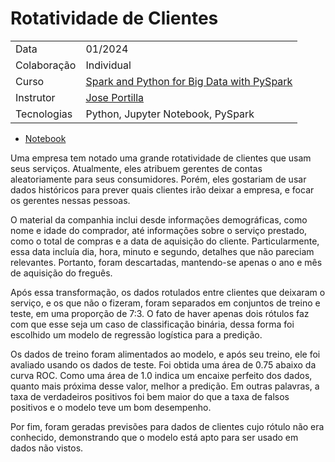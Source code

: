 # Rotatividade de Clientes

|  |  |
|------|------|
| Data | 01/2024 |
| Colaboração | Individual |
| Curso | [Spark and Python for Big Data with PySpark](https://www.udemy.com/course/spark-and-python-for-big-data-with-pyspark/?couponCode=24T5MT100724) |
| Instrutor | [Jose Portilla](https://www.udemy.com/user/joseportilla/) |
| Tecnologias | Python, Jupyter Notebook, PySpark |

- [Notebook](https://github.com/helenapato/helenapato.github.io/blob/main/projetos/rotatividade_clientes/Logistic_Regression_Consulting_Project.ipynb)

Uma empresa tem notado uma grande rotatividade de clientes que usam seus serviços. Atualmente, eles atribuem gerentes de contas aleatoriamente para seus consumidores. Porém, eles gostariam de usar dados históricos para prever quais clientes irão deixar a empresa, e focar os gerentes nessas pessoas.

O material da companhia inclui desde informações demográficas, como nome e idade do comprador, até informações sobre o serviço prestado, como o total de compras e a data de aquisição do cliente. Particularmente, essa data incluía dia, hora, minuto e segundo, detalhes que não pareciam relevantes. Portanto, foram descartadas, mantendo-se apenas o ano e mês de aquisição do freguês.

Após essa transformação, os dados rotulados entre clientes que deixaram o serviço, e os que não o fizeram, foram separados em conjuntos de treino e teste, em uma proporção de 7:3. O fato de haver apenas dois rótulos faz com que esse seja um caso de classificação binária, dessa forma foi escolhido um modelo de regressão logística para a predição.

Os dados de treino foram alimentados ao modelo, e após seu treino, ele foi avaliado usando os dados de teste. Foi obtida uma área de 0.75 abaixo da curva ROC. Como uma área de 1.0 indica um encaixe perfeito dos dados, quanto mais próxima desse valor, melhor a predição. Em outras palavras, a taxa de verdadeiros positivos foi bem maior do que a taxa de falsos positivos e o modelo teve um bom desempenho.

Por fim, foram geradas previsões para dados de clientes cujo rótulo não era conhecido, demonstrando que o modelo está apto para ser usado em dados não vistos.